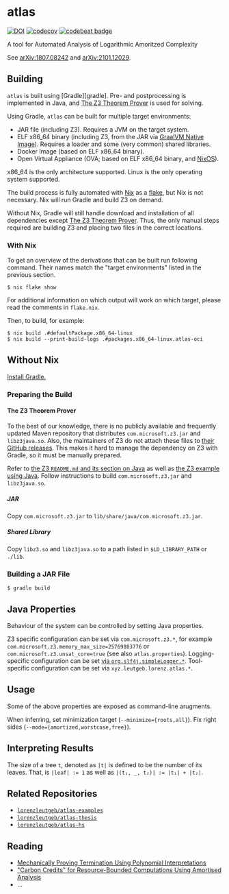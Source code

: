 # atlas

[![DOI](https://zenodo.org/badge/156873559.svg)](https://zenodo.org/badge/latestdoi/156873559)
[![codecov](https://codecov.io/gh/lorenzleutgeb/atlas/branch/main/graph/badge.svg?token=cXfOoGOXV2)](https://codecov.io/gh/lorenzleutgeb/atlas)
[![codebeat badge](https://codebeat.co/badges/64e5fc79-f2b7-4a49-ac3e-bf19395d1b07)](https://codebeat.co/projects/github-com-lorenzleutgeb-atlas-main)

A tool for Automated Analysis of Logarithmic Amoritzed Complexity

See [arXiv:1807.08242][arxiv-1] and [arXiv:2101.12029][arxiv-2].

## Building

`atlas` is built using [Gradle][gradle]. Pre- and postprocessing is implemented in
Java, and [The Z3 Theorem Prover][z3] is used for solving.

Using Gradle, `atlas` can be built for multiple target environments:

 - JAR file (including Z3). Requires a JVM on the target system.
 - ELF x86_64 binary (including Z3, from the JAR via [GraalVM Native Image][graalvm-native-image]).
   Requires a loader and some (very common) shared libraries.
 - Docker Image (based on ELF x86_64 binary).
 - Open Virtual Appliance (OVA; based on ELF x86_64 binary, and [NixOS][nixos]).

x86_64 is the only architecture supported. Linux is the only operating system supported.

The build process is fully automated with [Nix][nix] as a [flake][nix-flakes],
but Nix is not necessary. Nix will run Gradle and build Z3 on demand.

Without Nix, Gradle will still handle download and installation of all
dependencies except [The Z3 Theorem Prover](https://github.com/Z3Prover/z3).
Thus, the only manual steps required are building Z3 and placing two files
in the correct locations.

### With Nix

To get an overview of the derivations that can be built run following command.
Their names match the "target environments" listed in the previous section.

```
$ nix flake show
```

For additional information on which output will work on which target, please
read the comments in `flake.nix`.

Then, to build, for example:

```
$ nix build .#defaultPackage.x86_64-linux
$ nix build --print-build-logs .#packages.x86_64-linux.atlas-oci
```

## Without Nix

[Install Gradle.][gradle-install]

### Preparing the Build

#### The Z3 Theorem Prover

To the best of our knowledge, there is no publicly available and
frequently updated Maven repository that distributes `com.microsoft.z3.jar` and
`libz3java.so`. Also, the maintainers of Z3 do not attach these files to
[their GitHub releases][z3-releases]. This makes it hard to manage the
dependency on Z3 with Gradle, so it must be manually prepared.

Refer to [the Z3 `README.md` and its section on Java][z3-readme-java] as well as
[the Z3 example using Java][z3-example-java-readme].
Follow instructions to build `com.microsoft.z3.jar` and `libz3java.so`.

##### JAR

Copy `com.microsoft.z3.jar` to `lib/share/java/com.microsoft.z3.jar`.

##### Shared Library

Copy `libz3.so` and `libz3java.so` to a path listed in `$LD_LIBRARY_PATH` or `./lib`.

### Building a JAR File

```console
$ gradle build
```

## Java Properties

Behaviour of the system can be controlled by setting Java properties.

Z3 specific configuration can be set via `com.microsoft.z3.*`,
for example `com.microsoft.z3.memory_max_size=25769803776` or
`com.microsoft.z3.unsat_core=true` (see also `atlas.properties`).
Logging-specific configuration can be set [via `org.slf4j.simpleLogger.*`][simplelogger].
Tool-specific configuration can be set via `xyz.leutgeb.lorenz.atlas.*`.

## Usage

Some of the above properties are exposed as command-line arugments.

When inferring, set minimization target (`--minimize={roots,all}`).
Fix right sides (`--mode={amortized,worstcase,free}`).

## Interpreting Results

The size of a tree `t`, denoted as `|t|` is defined to be the number of its leaves. That, is `|leaf| := 1` as well as
`|(t₁, _, t₂)| := |t₁| + |t₂|`.

## Related Repositories

 - [`lorenzleutgeb/atlas-examples`](https://github.com/lorenzleutgeb/atlas-examples)
 - [`lorenzleutgeb/atlas-thesis`](https://github.com/lorenzleutgeb/atlas-thesis)
 - [`lorenzleutgeb/atlas-hs`](https://github.com/lorenzleutgeb/atlas-hs)

## Reading

 - [Mechanically Proving Termination Using Polynomial Interpretations](https://doi.org/10.1007/s10817-005-9022-x)
 - ["Carbon Credits" for Resource-Bounded Computations Using Amortised Analysis](https://doi.org/10.1007/978-3-642-05089-3_23)
 - ...

[arxiv-1]: https://arxiv.org/abs/1807.08242
[arxiv-2]: https://arxiv.org/abs/2101.12029
[graalvm-native-image]: https://www.graalvm.org/reference-manual/native-image/
[nixos]: https://nixos.org/
[nix]: https://nixos.org/nix
[nix-flakes]: https://nixos.wiki/wiki/Flakes
[z3]: https://github.com/Z3Prover/z3
[z3-readme-java]: https://github.com/Z3Prover/z3/blob/z3-4.8.10/README.md#java
[z3-example-java-readme]: https://github.com/Z3Prover/z3/blob/z3-4.8.10/examples/java/README
[gradle-install]: https://gradle.org/install/
[z3-releases]: https://github.com/Z3Prover/z3/releases
[simplelogger]: http://www.slf4j.org/api/org/slf4j/impl/SimpleLogger.html
